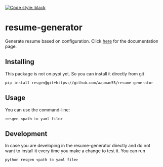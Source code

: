 [![Code style: black](https://img.shields.io/badge/code%20style-black-000000.svg)](https://github.com/psf/black)
# resume-generator
Generate resume based on configuration. Click <a href="https://aapman55.github.io/resume-generator/" target="_blank">here</a>
for the documentation page.

## Installing
This package is not on pypi yet. So you can install it directly from git

```commandline
pip install resgen@git+https://github.com/aapman55/resume-generator
```

## Usage
You can use the command-line:
```commandline
resgen <path to yaml file>
```

## Development
In case you are developing in the resume-generator directly and do not
want to install it every time you make a change to test it. You can run
```commandline
python resgen <path to yaml file>
```
